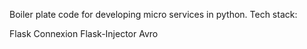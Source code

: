Boiler plate code for developing micro services in python.
Tech stack:

Flask
Connexion
Flask-Injector
Avro

